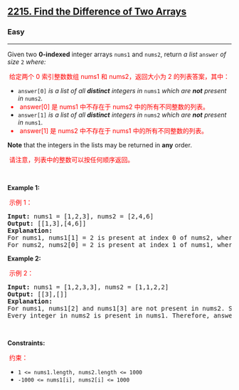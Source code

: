 <h2><a href="https://leetcode.com/problems/find-the-difference-of-two-arrays/">2215. Find the Difference of Two Arrays</a></h2><h3>Easy</h3><hr><div class="translated"><p class="translated">Given two <strong>0-indexed</strong> integer arrays <code>nums1</code> and <code>nums2</code>, return <em>a list</em> <code>answer</code> <em>of size</em> <code>2</code> <em>where:</em></p><p class="translated" style="color: red; padding: 0px 4px; font-size: 14px;">给定两个 0 索引整数数组 nums1 和 nums2，返回大小为 2 的列表答案，其中：</p>

<ul class="translated">
	<li class="translated"><code>answer[0]</code> <em>is a list of all <strong>distinct</strong> integers in</em> <code>nums1</code> <em>which are <strong>not</strong> present in</em> <code>nums2</code><em>.</em></li><li class="translated" style="color: red; padding: 0px 4px; font-size: 14px;">answer[0] 是 nums1 中不存在于 nums2 中的所有不同整数的列表。</li>
	<li class="translated"><code>answer[1]</code> <em>is a list of all <strong>distinct</strong> integers in</em> <code>nums2</code> <em>which are <strong>not</strong> present in</em> <code>nums1</code>.</li><li class="translated" style="color: red; padding: 0px 4px; font-size: 14px;">answer[1] 是 nums2 中不存在于 nums1 中的所有不同整数的列表。</li>
</ul>

<p class="translated"><strong>Note</strong> that the integers in the lists may be returned in <strong>any</strong> order.</p><p class="translated" style="color: red; padding: 0px 4px; font-size: 14px;">请注意，列表中的整数可以按任何顺序返回。</p>

<p class="translated">&nbsp;</p>
<p class="translated"><strong class="example">Example 1:</strong></p><p class="translated" style="color: red; padding: 0px 4px; font-size: 14px;">示例 1：</p>

<pre><strong>Input:</strong> nums1 = [1,2,3], nums2 = [2,4,6]
<strong>Output:</strong> [[1,3],[4,6]]
<strong>Explanation:
</strong>For nums1, nums1[1] = 2 is present at index 0 of nums2, whereas nums1[0] = 1 and nums1[2] = 3 are not present in nums2. Therefore, answer[0] = [1,3].
For nums2, nums2[0] = 2 is present at index 1 of nums1, whereas nums2[1] = 4 and nums2[2] = 6 are not present in nums2. Therefore, answer[1] = [4,6].</pre>

<p class="translated"><strong class="example">Example 2:</strong></p><p class="translated" style="color: red; padding: 0px 4px; font-size: 14px;">示例 2：</p>

<pre><strong>Input:</strong> nums1 = [1,2,3,3], nums2 = [1,1,2,2]
<strong>Output:</strong> [[3],[]]
<strong>Explanation:
</strong>For nums1, nums1[2] and nums1[3] are not present in nums2. Since nums1[2] == nums1[3], their value is only included once and answer[0] = [3].
Every integer in nums2 is present in nums1. Therefore, answer[1] = [].
</pre>

<p class="translated">&nbsp;</p>
<p class="translated"><strong>Constraints:</strong></p><p class="translated" style="color: red; padding: 0px 4px; font-size: 14px;">约束：</p>

<ul>
	<li class="translated"><code>1 &lt;= nums1.length, nums2.length &lt;= 1000</code></li>
	<li class="translated"><code>-1000 &lt;= nums1[i], nums2[i] &lt;= 1000</code></li>
</ul>
</div>